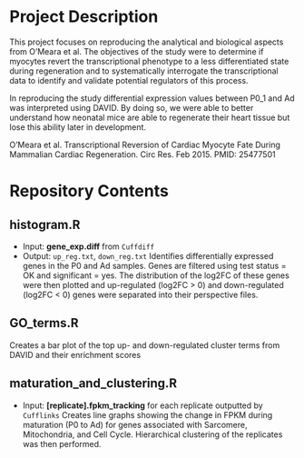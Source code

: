 # Project Description
This project focuses on reproducing the analytical and biological aspects from O’Meara et al. The objectives of the study were to determine if myocytes revert the transcriptional phenotype to a less differentiated state during regeneration and to systematically interrogate the transcriptional data to identify and validate potential regulators of this process.

In reproducing the study differential expression values between P0_1 and Ad was interpreted using DAVID. By doing so, we were able to better understand how neonatal mice are able to regenerate their heart tissue but lose this ability later in development.

O’Meara et al. Transcriptional Reversion of Cardiac Myocyte Fate During Mammalian Cardiac Regeneration. Circ Res. Feb 2015. PMID: 25477501

# Repository Contents
## histogram.R
* Input: **gene_exp.diff** from `Cuffdiff`
* Output: `up_reg.txt`, `down_reg.txt`
Identifies differentially expressed genes in the P0 and Ad samples. Genes are filtered using test status = OK and significant = yes. The distribution of the log2FC of these genes were then plotted and up-regulated (log2FC > 0) and down-regulated (log2FC < 0) genes were separated into their perspective files.

## GO_terms.R
Creates a bar plot of the top up- and down-regulated cluster terms from DAVID and their enrichment scores

## maturation_and_clustering.R
* Input: **[replicate].fpkm_tracking** for each replicate outputted by `Cufflinks`
Creates line graphs showing the change in FPKM during maturation (P0 to Ad) for genes associated with Sarcomere, Mitochondria, and Cell Cycle. Hierarchical clustering of the replicates was then performed.

